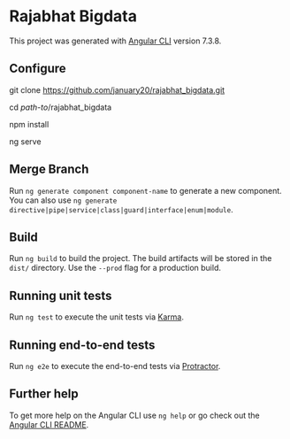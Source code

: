 # Rajabhat Bigdata

This project was generated with [Angular CLI](https://github.com/angular/angular-cli) version 7.3.8.

## Configure 

git clone https://github.com/january20/rajabhat_bigdata.git 

cd *_path-to_*/rajabhat_bigdata 

npm install 

ng serve 


## Merge Branch 

Run `ng generate component component-name` to generate a new component. You can also use `ng generate directive|pipe|service|class|guard|interface|enum|module`.

## Build

Run `ng build` to build the project. The build artifacts will be stored in the `dist/` directory. Use the `--prod` flag for a production build.

## Running unit tests

Run `ng test` to execute the unit tests via [Karma](https://karma-runner.github.io).

## Running end-to-end tests

Run `ng e2e` to execute the end-to-end tests via [Protractor](http://www.protractortest.org/).

## Further help

To get more help on the Angular CLI use `ng help` or go check out the [Angular CLI README](https://github.com/angular/angular-cli/blob/master/README.md).
